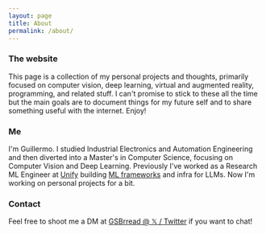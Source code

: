 ```yaml
---
layout: page
title: About
permalink: /about/
---
```


### The website

This page is a collection of my personal projects and thoughts, primarily focused on computer vision, deep learning, virtual and augmented reality, programming, and related stuff. I can't promise to stick to these all the time but the main goals are to document things for my future self and to share something useful with the internet. Enjoy!

### Me

I'm Guillermo. I studied Industrial Electronics and Automation Engineering and then diverted into a Master's in Computer Science, focusing on Computer Vision and Deep Learning. Previously I've worked as a Research ML Engineer at [Unify](https://unify.ai/) building [ML frameworks](https://neurips.cc/virtual/2023/80704) and infra for LLMs. Now I'm working on personal projects for a bit.

### Contact

Feel free to shoot me a DM at [GSBrread @ 𝕏 / Twitter](https://twitter.com/GSBrread) if you want to chat!
